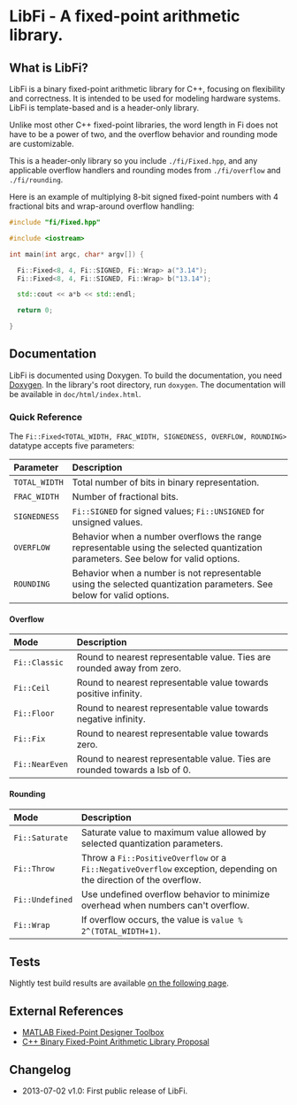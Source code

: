 # LibFi - A fixed-point arithmetic library.

## What is LibFi?

LibFi is a binary fixed-point arithmetic library for C++, focusing on flexibility and correctness. It is intended to be used for modeling hardware systems. LibFi is template-based and is a header-only library.

Unlike most other C++ fixed-point libraries, the word length in Fi does not have to be a power of two, and the overflow behavior and rounding mode are customizable.

This is a header-only library so you include `./fi/Fixed.hpp`, and any applicable overflow handlers and rounding modes from `./fi/overflow` and `./fi/rounding`.

Here is an example of multiplying 8-bit signed fixed-point numbers with 4 fractional bits and wrap-around overflow handling:
```cpp
#include "fi/Fixed.hpp"

#include <iostream>

int main(int argc, char* argv[]) {

  Fi::Fixed<8, 4, Fi::SIGNED, Fi::Wrap> a("3.14");
  Fi::Fixed<8, 4, Fi::SIGNED, Fi::Wrap> b("13.14");

  std::cout << a*b << std::endl;

  return 0;

}
```

## Documentation
LibFi is documented using Doxygen. To build the documentation, you need [Doxygen](http://www.doxygen.org). In the library's root directory, run `doxygen`. The documentation will be available in `doc/html/index.html`.

### Quick Reference
The `Fi::Fixed<TOTAL_WIDTH, FRAC_WIDTH, SIGNEDNESS, OVERFLOW, ROUNDING>` datatype accepts five parameters: 

| Parameter | Description |
|:------------|:------------|
| `TOTAL_WIDTH` | Total number of bits in binary representation. |
| `FRAC_WIDTH`  | Number of fractional bits. |
| `SIGNEDNESS`  | `Fi::SIGNED` for signed values; `Fi::UNSIGNED` for unsigned values. |
| `OVERFLOW`    | Behavior when a number overflows the range representable using the selected quantization parameters. See below for valid options. |
| `ROUNDING`    | Behavior when a number is not representable using the selected quantization parameters. See below for valid options. |

#### Overflow

| Mode | Description |
|:------------|:------------|
| `Fi::Classic`  | Round to nearest representable value. Ties are rounded away from zero. |
| `Fi::Ceil`     | Round to nearest representable value towards positive infinity. |
| `Fi::Floor`    | Round to nearest representable value towards negative infinity. |
| `Fi::Fix`      | Round to nearest representable value towards zero. |
| `Fi::NearEven` | Round to nearest representable value. Ties are rounded towards a lsb of 0. |

#### Rounding

| Mode | Description |
|:------------|:------------|
| `Fi::Saturate`  | Saturate value to maximum value allowed by selected quantization parameters. |
| `Fi::Throw`     | Throw a `Fi::PositiveOverflow` or a `Fi::NegativeOverflow` exception, depending on the direction of the overflow. |
| `Fi::Undefined` | Use undefined overflow behavior to minimize overhead when numbers can't overflow. |
| `Fi::Wrap`      | If overflow occurs, the value is `value % 2^(TOTAL_WIDTH+1)`. |
 
## Tests
Nightly test build results are available [on the following page](http://my.cdash.org/index.php?project=LibFi).

## External References
* [MATLAB Fixed-Point Designer Toolbox](http://www.mathworks.com/help/fixedpoint/ref/_f46184.html)
* [C++ Binary Fixed-Point Arithmetic Library Proposal](http://www.open-std.org/jtc1/sc22/wg21/docs/papers/2012/n3352.html)

## Changelog
* 2013-07-02 v1.0: First public release of LibFi.
